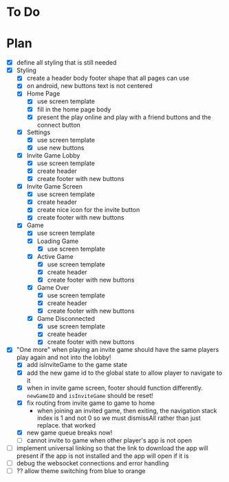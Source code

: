 # To Do

# Plan

- [x] define all styling that is still needed
- [x] Styling
  - [x] create a header body footer shape that all pages can use
  - [x] on android, new buttons text is not centered
  - [x] Home Page
    - [x] use screen template
    - [x] fill in the home page body
    - [x] present the play online and play with a friend buttons and the connect button
  - [x] Settings
    - [x] use screen template
    - [x] use new buttons
  - [x] Invite Game Lobby
    - [x] use screen template
    - [x] create header
    - [x] create footer with new buttons
  - [x] Invite Game Screen
    - [x] use screen template
    - [x] create header
    - [x] create nice icon for the invite button
    - [x] create footer with new buttons
  - [x] Game
    - [x] use screen template
    - [x] Loading Game
      - [x] use screen template
    - [x] Active Game
      - [x] use screen template
      - [x] create header
      - [x] create footer with new buttons
    - [x] Game Over
      - [x] use screen template
      - [x] create header
      - [x] create footer with new buttons
    - [x] Game Disconnected
      - [x] use screen template
      - [x] create header
      - [x] create footer with new buttons
- [x] "One more" when playing an invite game should have the same players play again and not into the lobby!
  - [x] add isInviteGame to the game state
  - [x] add the new game id to the global state to allow player to navigate to it
  - [x] when in invite game screen, footer should function differently. `newGameID` and `isInviteGame` should be reset!
  - [x] fix routing from invite game to game to home
    - when joining an invited game, then exiting, the navigation stack index is 1 and not 0 so we must dismissAll rather than just replace. that worked
  - [x] new game queue breaks now!
  - [ ] cannot invite to game when other player's app is not open
- [ ] implement universal linking so that the link to download the app will present if the app is not installed and the app will open if it is
- [ ] debug the websocket connections and error handling
- [ ] ?? allow theme switching from blue to orange
